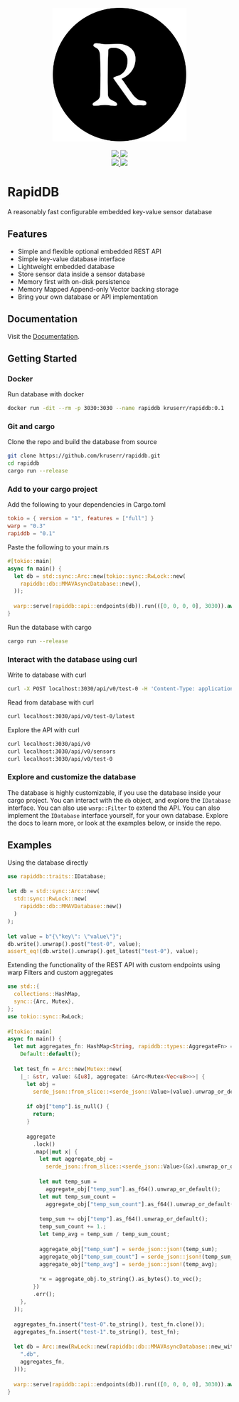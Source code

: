 <p align="center">
  <a href="https://github.com/kruserr/rapiddb" target="_blank">
    <img width="300" src="https://raw.githubusercontent.com/kruserr/rapiddb/main/assets/logo/logo.svg">
  </a>
  <br/>
  <br/>
  <a href="https://github.com/kruserr/rapiddb/releases" target="_blank">
    <img src="https://img.shields.io/github/v/release/kruserr/rapiddb?sort=semver&logo=GitHub&logoColor=white">
  </a>
  <a href="https://crates.io/crates/rapiddb" target="_blank">
    <img src="https://img.shields.io/crates/v/rapiddb?logo=Rust&logoColor=white"/> 
  </a>
  <br/>
  <a href="https://hub.docker.com/r/kruserr/rapiddb" target="_blank">
    <img src="https://img.shields.io/docker/v/kruserr/rapiddb?sort=semver&logo=docker&logoColor=white"/> 
  </a>
  <a href="https://codecov.io/gh/kruserr/rapiddb" target="_blank"> 
    <img src="https://img.shields.io/codecov/c/gh/kruserr/rapiddb?logo=Codecov&logoColor=white"/> 
  </a>
</p>

# RapidDB
A reasonably fast configurable embedded key-value sensor database

## Features
- Simple and flexible optional embedded REST API
- Simple key-value database interface
- Lightweight embedded database
- Store sensor data inside a sensor database
- Memory first with on-disk persistence
- Memory Mapped Append-only Vector backing storage
- Bring your own database or API implementation

## Documentation
Visit the [Documentation](https://docs.rs/rapiddb).

## Getting Started
### Docker
Run database with docker
```bash
docker run -dit --rm -p 3030:3030 --name rapiddb kruserr/rapiddb:0.1
```

### Git and cargo
Clone the repo and build the database from source
```bash
git clone https://github.com/kruserr/rapiddb.git
cd rapiddb
cargo run --release
```

### Add to your cargo project
Add the following to your dependencies in Cargo.toml
```toml
tokio = { version = "1", features = ["full"] }
warp = "0.3"
rapiddb = "0.1"
```

Paste the following to your main.rs
```rust
#[tokio::main]
async fn main() {
  let db = std::sync::Arc::new(tokio::sync::RwLock::new(
    rapiddb::db::MMAVAsyncDatabase::new(),
  ));

  warp::serve(rapiddb::api::endpoints(db)).run(([0, 0, 0, 0], 3030)).await;
}
```

Run the database with cargo
```bash
cargo run --release
```

### Interact with the database using curl
Write to database with curl
```bash
curl -X POST localhost:3030/api/v0/test-0 -H 'Content-Type: application/json' -d '{"temp":4.00}'
```

Read from database with curl
```bash
curl localhost:3030/api/v0/test-0/latest
```

Explore the API with curl
```bash
curl localhost:3030/api/v0
curl localhost:3030/api/v0/sensors
curl localhost:3030/api/v0/test-0
```

### Explore and customize the database
The database is highly customizable, if you use the database inside
your cargo project. You can interact with the `db` object, and
explore the `IDatabase` interface. You can also use `warp::Filter`
to extend the API. You can also implement the `IDatabase` interface
yourself, for your own database. Explore the docs to learn more, or
look at the examples below, or inside the repo.

## Examples
Using the database directly
```rust
use rapiddb::traits::IDatabase;

let db = std::sync::Arc::new(
  std::sync::RwLock::new(
    rapiddb::db::MMAVDatabase::new()
  )
);

let value = b"{\"key\": \"value\"}";
db.write().unwrap().post("test-0", value);
assert_eq!(db.write().unwrap().get_latest("test-0"), value);
```

Extending the functionality of the REST API with custom endpoints
using warp Filters and custom aggregates
```rust
use std::{
  collections::HashMap,
  sync::{Arc, Mutex},
};
use tokio::sync::RwLock;

#[tokio::main]
async fn main() {
  let mut aggregates_fn: HashMap<String, rapiddb::types::AggregateFn> =
    Default::default();

  let test_fn = Arc::new(Mutex::new(
    |_: &str, value: &[u8], aggregate: &Arc<Mutex<Vec<u8>>>| {
      let obj =
        serde_json::from_slice::<serde_json::Value>(value).unwrap_or_default();

      if obj["temp"].is_null() {
        return;
      }

      aggregate
        .lock()
        .map(|mut x| {
          let mut aggregate_obj =
            serde_json::from_slice::<serde_json::Value>(&x).unwrap_or_default();

          let mut temp_sum =
            aggregate_obj["temp_sum"].as_f64().unwrap_or_default();
          let mut temp_sum_count =
            aggregate_obj["temp_sum_count"].as_f64().unwrap_or_default();

          temp_sum += obj["temp"].as_f64().unwrap_or_default();
          temp_sum_count += 1.;
          let temp_avg = temp_sum / temp_sum_count;

          aggregate_obj["temp_sum"] = serde_json::json!(temp_sum);
          aggregate_obj["temp_sum_count"] = serde_json::json!(temp_sum_count);
          aggregate_obj["temp_avg"] = serde_json::json!(temp_avg);

          *x = aggregate_obj.to_string().as_bytes().to_vec();
        })
        .err();
    },
  ));

  aggregates_fn.insert("test-0".to_string(), test_fn.clone());
  aggregates_fn.insert("test-1".to_string(), test_fn);

  let db = Arc::new(RwLock::new(rapiddb::db::MMAVAsyncDatabase::new_with_all(
    ".db",
    aggregates_fn,
  )));

  warp::serve(rapiddb::api::endpoints(db)).run(([0, 0, 0, 0], 3030)).await;
}
```
